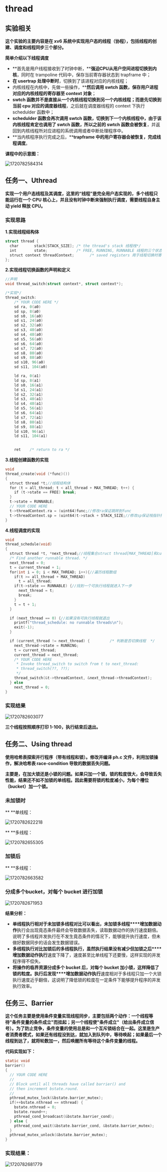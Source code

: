 # thread

## 实验相关

**这个实验的主要内容是在 xv6 系统中实现用户态的线程（协程），包括线程的创建、调度和线程同步三个部分。**

**简单介绍以下线程调度**

* **首先是用户线程接收到了时钟中断，****强迫CPU从用户空间进程切换到内核**，同时在 trampoline 代码中，保存当前寄存器状态到 trapframe 中；
* **在 usertrap 处理中断时**，切换到了该进程对应的内核线程；
* 内核线程在内核中，先做一些操作，****然后调用 swtch 函数，保存用户进程对应的内核线程的寄存器至 context 对象**；
* **swtch 函数并不是直接从一个内核线程切换到另一个内核线程；而是先切换到当前 cpu 对应的调度器线程**，之后就在调度器线程的 context 下执行 schedulder 函数中；
* **schedulder 函数会再次调用 swtch 函数，切换到下一个内核线程中，由于该内核线程肯定也调用了 swtch 函数，所以之前的 swtch 函数会被恢复**，并返回到内核线程所对应进程的系统调用或者中断处理程序中。
* **当内核程序执行完成之后，****trapframe 中的用户寄存器会被恢复，完成线程调度**。

**课程中的示意图：**

![1720782584314](images/README/1720782584314.png)

## 任务一、Uthread

**实现一个用户态线程及其调度，这里的“线程”是完全用户态实现的，多个线程只能运行在一个 CPU 核心上，并且没有时钟中断来强制执行调度，需要线程自身主动 yield 释放 CPU。**

### 实现思路

**1.实现线程结构体**

```c
struct thread {
  char       stack[STACK_SIZE]; /* the thread's stack 线程栈*/
  int        state;             /* FREE, RUNNING, RUNNABLE 线程的三个状态*/
  struct context threadContext;       /* saved registers 用于线程切换时寄存器的保存和恢复*/
};
```

**2.实现线程切换函数的声明和定义**

```c
//声明
void thread_switch(struct context*, struct context*);
```

```c
/*实现*/
thread_switch:
    /* YOUR CODE HERE */
    sd ra, 0(a0)
    sd sp, 8(a0)
    sd s0, 16(a0)
    sd s1, 24(a0)
    sd s2, 32(a0)
    sd s3, 40(a0)
    sd s4, 48(a0)
    sd s5, 56(a0)
    sd s6, 64(a0)
    sd s7, 72(a0)
    sd s8, 80(a0)
    sd s9, 88(a0)
    sd s10, 96(a0)
    sd s11, 104(a0)

    ld ra, 0(a1)
    ld sp, 8(a1)
    ld s0, 16(a1)
    ld s1, 24(a1)
    ld s2, 32(a1)
    ld s3, 40(a1)
    ld s4, 48(a1)
    ld s5, 56(a1)
    ld s6, 64(a1)
    ld s7, 72(a1)
    ld s8, 80(a1)
    ld s9, 88(a1)
    ld s10, 96(a1)
    ld s11, 104(a1)

  
    ret    /* return to ra */
```

**3.线程创建函数的实现**

```c
void 
thread_create(void (*func)())
{
  struct thread *t;//线程结构体
  for (t = all_thread; t < all_thread + MAX_THREAD; t++) {
    if (t->state == FREE) break;
  }
  t->state = RUNNABLE;
  // YOUR CODE HERE
  t->threadContext.ra = (uint64)func;//修改ra保证跳转到func
  t->threadContext.sp = (uint64)t->stack + STACK_SIZE;//修改sp保证栈指针指向栈顶
}
```

**4.线程调度的实现**

```c
void 
thread_schedule(void)
{
  struct thread *t, *next_thread;//线程集合struct thread[MAX_THREAD]和current_thread是一个全局变量
  /* Find another runnable thread. */
  next_thread = 0;
  t = current_thread + 1;
  for(int i = 0; i < MAX_THREAD; i++){//遍历线程数组
    if(t >= all_thread + MAX_THREAD)
      t = all_thread;
    if(t->state == RUNNABLE) {//找到一个可执行线程就进入下一步
      next_thread = t;
      break;
    }
    t = t + 1;
  }

  if (next_thread == 0) {//如果没有可执行线程就退出
    printf("thread_schedule: no runnable threads\n");
    exit(-1);
  }

  if (current_thread != next_thread) {         /* 判断是否切换线程  */
    next_thread->state = RUNNING;
    t = current_thread;
    current_thread = next_thread;
    /* YOUR CODE HERE
     * Invoke thread_switch to switch from t to next_thread:
     * thread_switch(??, ??);
     */
    thread_switch(&t->threadContext, &next_thread->threadContext);
  } else
    next_thread = 0;
}
```

### 实现结果

![1720782603077](images/README/1720782603077.png)

**三个线程按照顺序打印 1-100，执行结束后退出。**

## 任务二、Using thread

**使用哈希表探索并行程序（带有线程和锁）。修改并编译 ph.c 文件，利用加锁操作，解决哈希表 race-condition 导致的数据丢失问题。**

**主要是，在加大锁还是小锁的问题。如果只加一个锁，锁的粒度很大，会导致丢失性能，结果还不如不加锁的单线程。因此需要将锁的粒度减小，为每个槽位（bucket）加一个锁。**

### 未加锁时

**		**单线程：

![1720782622218](images/README/1720782622218.png)

**		**多线程：

![1720782655305](images/README/1720782655305.png)

### 加锁后

**		**多线程：

![1720782663582](images/README/1720782663582.png)

### 分成多个bucket，对每个 bucket 进行加锁

![1720782671953](images/README/1720782671953.png)

**结果分析：**

* **单线程执行相对于未加锁多线程对比可以看出，未加锁多线程****增加数据动作**执行会出现竟态条件最终会导致数据丢失，读取数据动作的执行速度翻倍。说明了多线程并发执行在不发生竟态条件的情况下，能够提升执行速度，但未做好数据同步的话会发生数据错误。
* **多线程执行对比加锁后的多线程执行，虽然执行结果没有减少但加锁之后****增加数据动作执行**速度下降了，速度甚至比单线程下还要慢，这样实现的并发程序得不偿失。
* **将操作的临界资源分成多个 bucket 后，对每个 bucket 加小锁，这样降低了锁的粒度。执行后发现****增加数据动作执行**速度相对于多线程只加一个大锁执行速度近乎翻倍，这说明了降低锁的粒度在一定条件下能够提升程序的并发执行效率。

## 任务三、Barrier

**这个任务主要是使用条件变量实现线程同步，主要包括两个动作：一个线程等待"条件变量的条件成立"而挂起；另一个线程使"条件成立"（给出条件成立信号）。为了防止竞争，条件变量的使用总是和一个互斥锁结合在一起。这里是生产者消费者模式，如果还有线程没到达，就加入到队列中，等待唤起；如果最后一个线程到达了，就将轮数加一，然后唤醒所有等待这个条件变量的线程。**

**代码实现如下：**

```c
static void 
barrier()
{
  // YOUR CODE HERE
  //
  // Block until all threads have called barrier() and
  // then increment bstate.round.
  //
  pthread_mutex_lock(&bstate.barrier_mutex);
  if(++bstate.nthread == nthread) {
    bstate.nthread = 0;
    bstate.round++;
    pthread_cond_broadcast(&bstate.barrier_cond);
  } else {
    pthread_cond_wait(&bstate.barrier_cond, &bstate.barrier_mutex);
  }
  pthread_mutex_unlock(&bstate.barrier_mutex);
}
```

### 实现结果：

![1720782681779](images/README/1720782681779.png)
